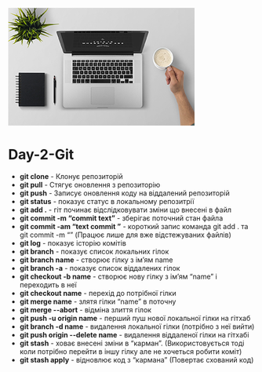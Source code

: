 
![](pic.png)
# Day-2-Git
* **git clone** - Клонує репозиторій
* **git pull** - Стягує оновлення з репозиторію
* **git push** - Записує оновлення коду на віддалений репозиторій
* **git status** - показує статус в локальному репозитрії
* **git add .** - гіт починає відслідковувати зміни що внесені в файл
* **git commit -m “commit text”** - зберігає поточний стан файла
* **git commit -am “text commit ”** - короткий запис команда git add . та git commit -m “” (Працює лише для вже відстежуваних файлів)
* **git log** - показує історію комітів
* **git branch** - показує список локальних гілок
* **git branch name** - створює гілку з ім’ям name
* **git branch -a** - показує список віддалених гілок
* **git checkout -b name** - створює нову гілку з ім’ям “name” і переходить в неї
* **git checkout name** - перехід до потрібної гілки
* **git merge name** - злятя гілки “name” в поточну
* **git merge --abort** -  відміна злиття гілок
* **git push -u origin name** - перший пуш нової локальної гілки на гітхаб
* **git branch -d name** -  видалення локальної гілки (потрібно з неї вийти)
* **git push origin --delete name** - видалення віддаленої гілки на гітхабі
* **git stash** - ховає внесені зміни в “карман”. (Використовується тоді коли потрібно перейти в іншу гілку але не хочеться робити коміт)
* **git stash apply** - відновлює код з “кармана” (Повертає схований код)
